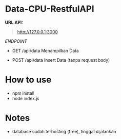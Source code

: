 # Data-CPU-RestfulAPI

**URL API:**
> http://127.0.0.1:3000


*ENDPOINT*

- GET /api/data
Menampilkan Data 

- POST /api/data
Insert Data (tanpa request body)

# How to use
- npm install
- node index.js

# Notes
- database sudah terhosting (free), tinggal dijalankan